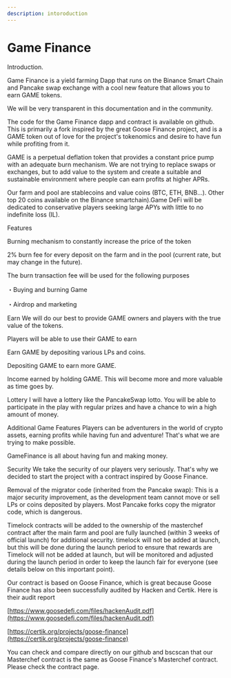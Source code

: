 ```yaml
---
description: intoroduction
---
```


# Game Finance

Introduction.

Game Finance is a yield farming Dapp that runs on the Binance Smart Chain and Pancake swap exchange with a cool new feature that allows you to earn GAME tokens.

We will be very transparent in this documentation and in the community.

The code for the Game Finance dapp and contract is available on github. This is primarily a fork inspired by the great Goose Finance project, and is a GAME token out of love for the project's tokenomics and desire to have fun while profiting from it.

GAME is a perpetual deflation token that provides a constant price pump with an adequate burn mechanism. We are not trying to replace swaps or exchanges, but to add value to the system and create a suitable and sustainable environment where people can earn profits at higher APRs.

Our farm and pool are stablecoins and value coins \(BTC, ETH, BNB...\). Other top 20 coins available on the Binance smartchain\).Game DeFi will be dedicated to conservative players seeking large APYs with little to no indefinite loss \(IL\).

Features

Burning mechanism to constantly increase the price of the token

2% burn fee for every deposit on the farm and in the pool \(current rate, but may change in the future\).

The burn transaction fee will be used for the following purposes

・Buying and burning Game

・Airdrop and marketing

Earn We will do our best to provide GAME owners and players with the true value of the tokens.

Players will be able to use their GAME to earn

Earn GAME by depositing various LPs and coins.

Depositing GAME to earn more GAME.

Income earned by holding GAME. This will become more and more valuable as time goes by.

Lottery I will have a lottery like the PancakeSwap lotto. You will be able to participate in the play with regular prizes and have a chance to win a high amount of money.

Additional Game Features Players can be adventurers in the world of crypto assets, earning profits while having fun and adventure! That's what we are trying to make possible.

GameFinance is all about having fun and making money.

Security We take the security of our players very seriously. That's why we decided to start the project with a contract inspired by Goose Finance.

Removal of the migrator code \(inherited from the Pancake swap\): This is a major security improvement, as the development team cannot move or sell LPs or coins deposited by players. Most Pancake forks copy the migrator code, which is dangerous.

Timelock contracts will be added to the ownership of the masterchef contract after the main farm and pool are fully launched \(within 3 weeks of official launch\) for additional security. timelock will not be added at launch, but this will be done during the launch period to ensure that rewards are Timelock will not be added at launch, but will be monitored and adjusted during the launch period in order to keep the launch fair for everyone \(see details below on this important point\).

Our contract is based on Goose Finance, which is great because Goose Finance has also been successfully audited by Hacken and Certik. Here is their audit report

[https://www.goosedefi.com/files/hackenAudit.pdf](https://www.goosedefi.com/files/hackenAudit.pdf)

[https://certik.org/projects/goose-finance](https://certik.org/projects/goose-finance)

You can check and compare directly on our github and bscscan that our Masterchef contract is the same as Goose Finance's Masterchef contract. Please check the contract page.

